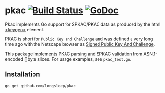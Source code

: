 # pkac [![Build Status](https://travis-ci.org/longsleep/pkac.svg)](https://travis-ci.org/longsleep/pkac)  [![GoDoc](https://godoc.org/github.com/longsleep/pkac?status.svg)](https://godoc.org/github.com/longsleep/pkac)

Pkac implements Go support for SPKAC/PKAC data as produced by the html [&lt;keygen&gt;](https://developer.mozilla.org/en-US/docs/Web/HTML/Element/keygen) element.

PKAC is short for `Public Key and Challenge` and was defined a very long time ago with the Netscape browser as [Signed Public Key And Challenge](https://web.archive.org/web/20070401073244/http://wp.netscape.com/eng/security/comm4-keygen.html).

This package implements PKAC parsing and SPKAC validation from ASN.1-encoded
[]byte slices. For usage examples, see `pkac_test.go`.

## Installation

```text
go get github.com/longsleep/pkac
```
